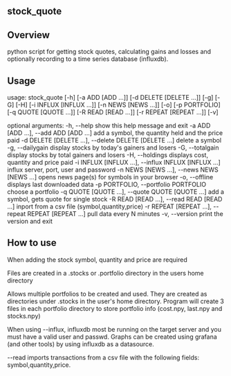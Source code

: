 ## stock_quote

## Overview
python script for getting stock quotes, calculating gains and losses and optionally recording to a time series database (influxdb).

## Usage
usage: stock_quote [-h] [-a ADD [ADD ...]] [-d DELETE [DELETE ...]] [-g] [-G]
                   [-H] [-i INFLUX [INFLUX ...]] [-n NEWS [NEWS ...]] [-o]
                   [-p PORTFOLIO] [-q QUOTE [QUOTE ...]] [-R READ [READ ...]]
                   [-r REPEAT [REPEAT ...]] [-v]

optional arguments:
  -h, --help            show this help message and exit
  -a ADD [ADD ...], --add ADD [ADD ...]
                        add a symbol, the quantity held and the price paid
  -d DELETE [DELETE ...], --delete DELETE [DELETE ...]
                        delete a symbol
  -g, --dailygain       display stocks by today's gainers and losers
  -G, --totalgain       display stocks by total gainers and losers
  -H, --holdings        displays cost, quantity and price paid
  -i INFLUX [INFLUX ...], --influx INFLUX [INFLUX ...]
                        influx server, port, user and password
  -n NEWS [NEWS ...], --news NEWS [NEWS ...]
                        opens news page(s) for symbols in your browser
  -o, --offline         displays last downloaded data
  -p PORTFOLIO, --portfolio PORTFOLIO
                        choose a portfolio
  -q QUOTE [QUOTE ...], --quote QUOTE [QUOTE ...]
                        add a symbol, gets quote for single stock
  -R READ [READ ...], --read READ [READ ...]
                        inport from a csv file (symbol,quantity,price)
  -r REPEAT [REPEAT ...], --repeat REPEAT [REPEAT ...]
                        pull data every N minutes
  -v, --version         print the version and exit
  
## How to use
When adding the stock symbol, quantity and price are required

Files are created in a .stocks or .portfolio directory in the users home directory

Allows multiple portfolios to be created and used. They are created as directories under .stocks in the user's home directory. Program will create 3 files in each portfolio directory to store portfolio info (cost.npy, last.npy and stocks.npy)

When using --influx, influxdb most be running on the target server and you must have a valid user and passwd. Graphs can be created using grafana (and other tools) by using influxdb as a datasource.

--read imports transactions from a csv file with the following fields: symbol,quantity,price.
